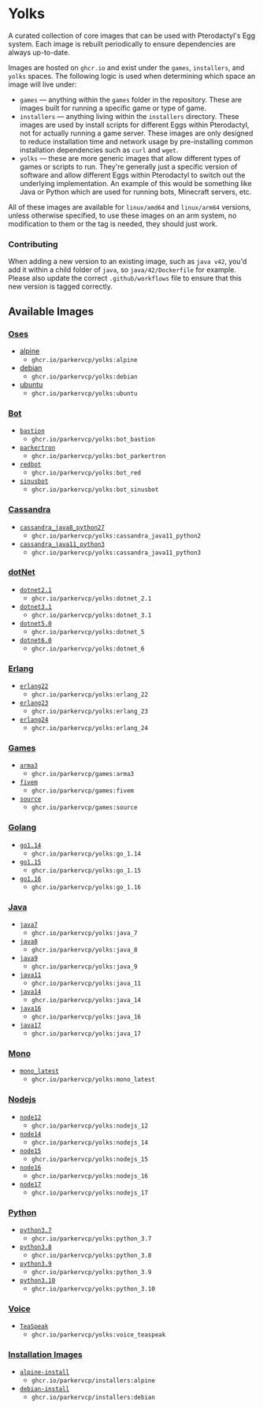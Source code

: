 # Yolks

A curated collection of core images that can be used with Pterodactyl's Egg system. Each image is rebuilt
periodically to ensure dependencies are always up-to-date.

Images are hosted on `ghcr.io` and exist under the `games`, `installers`, and `yolks` spaces. The following logic
is used when determining which space an image will live under:

* `games` — anything within the `games` folder in the repository. These are images built for running a specific game
or type of game.
* `installers` — anything living within the `installers` directory. These images are used by install scripts for different
Eggs within Pterodactyl, not for actually running a game server. These images are only designed to reduce installation time
and network usage by pre-installing common installation dependencies such as `curl` and `wget`.
* `yolks` — these are more generic images that allow different types of games or scripts to run. They're generally just
a specific version of software and allow different Eggs within Pterodactyl to switch out the underlying implementation. An
example of this would be something like Java or Python which are used for running bots, Minecraft servers, etc.

All of these images are available for `linux/amd64` and `linux/arm64` versions, unless otherwise specified, to use
these images on an arm system, no modification to them or the tag is needed, they should just work.

### Contributing

When adding a new version to an existing image, such as `java v42`, you'd add it within a child folder of `java`, so
`java/42/Dockerfile` for example. Please also update the correct `.github/workflows` file to ensure that this new version
is tagged correctly.

## Available Images
### [Oses](/oses)
* [alpine](/oses/alpine)
  * `ghcr.io/parkervcp/yolks:alpine`
* [debian](/oses/debian)
  * `ghcr.io/parkervcp/yolks:debian`
* [ubuntu](/oses/ubuntu)
  * `ghcr.io/parkervcp/yolks:ubuntu`
### [Bot](/bot)  
  * [`bastion`](/bot/bastion)
    * `ghcr.io/parkervcp/yolks:bot_bastion`
  * [`parkertron`](/bot/parkertron)
    * `ghcr.io/parkervcp/yolks:bot_parkertron`
  * [`redbot`](/bot/red)
    * `ghcr.io/parkervcp/yolks:bot_red`
  * [`sinusbot`](/bot/sinusbot)
    * `ghcr.io/parkervcp/yolks:bot_sinusbot`
### [Cassandra](/cassandra)
  * [`cassandra_java8_python27`](/cassandra/cassandra_java8_python2)
    * `ghcr.io/parkervcp/yolks:cassandra_java11_python2`
  * [`cassandra_java11_python3`](/cassandra/cassandra_java11_python3)
    * `ghcr.io/parkervcp/yolks:cassandra_java11_python3`
### [dotNet](/dotnet)
  * [`dotnet2.1`](/dotnet/2.1)
    * `ghcr.io/parkervcp/yolks:dotnet_2.1`
  * [`dotnet3.1`](/dotnet/3.1)
    * `ghcr.io/parkervcp/yolks:dotnet_3.1`
  * [`dotnet5.0`](/dotnet/5)
    * `ghcr.io/parkervcp/yolks:dotnet_5`
  * [`dotnet6.0`](/dotnet/6)
    * `ghcr.io/parkervcp/yolks:dotnet_6`          
### [Erlang](/erlang)
  * [`erlang22`](/erlang/22)
    * `ghcr.io/parkervcp/yolks:erlang_22`
  * [`erlang23`](/erlang/23)
    * `ghcr.io/parkervcp/yolks:erlang_23`
  * [`erlang24`](/erlang/24)
    * `ghcr.io/parkervcp/yolks:erlang_24`
### [Games](/games)  
  * [`arma3`](/games/arma3)
    * `ghcr.io/parkervcp/games:arma3`
  * [`fivem`](/games/fivem)
	* `ghcr.io/parkervcp/games:fivem`
  * [`source`](/games/source)
	* `ghcr.io/parkervcp/games:source`    
### [Golang](/go)
  * [`go1.14`](/go/1.14)
    * `ghcr.io/parkervcp/yolks:go_1.14`
  * [`go1.15`](/go/1.15)
    * `ghcr.io/parkervcp/yolks:go_1.15`
  * [`go1.16`](/go/1.16)
    * `ghcr.io/parkervcp/yolks:go_1.16`
### [Java](/java)
  * [`java7`](/java/7)
    * `ghcr.io/parkervcp/yolks:java_7`
  * [`java8`](/java/8)
    * `ghcr.io/parkervcp/yolks:java_8`
  * [`java9`](/java/9)
    * `ghcr.io/parkervcp/yolks:java_9`
  * [`java11`](/java/11)
    * `ghcr.io/parkervcp/yolks:java_11`
  * [`java14`](/java/14)
    * `ghcr.io/parkervcp/yolks:java_14`
  * [`java16`](/java/16)
    * `ghcr.io/parkervcp/yolks:java_16`
  * [`java17`](/java/17)
    * `ghcr.io/parkervcp/yolks:java_17`
### [Mono](/mono)
  * [`mono_latest`](/mono/latest)
    * `ghcr.io/parkervcp/yolks:mono_latest`        
### [Nodejs](/nodejs)
  * [`node12`](/nodejs/12)
    * `ghcr.io/parkervcp/yolks:nodejs_12`
  * [`node14`](/nodejs/14)
    * `ghcr.io/parkervcp/yolks:nodejs_14`
  * [`node15`](/nodejs/15)
    * `ghcr.io/parkervcp/yolks:nodejs_15`
  * [`node16`](/nodejs/16)
    * `ghcr.io/parkervcp/yolks:nodejs_16`
  * [`node17`](/nodejs/17)
    * `ghcr.io/parkervcp/yolks:nodejs_17`    
### [Python](/python)
  * [`python3.7`](/python/3.7)
    * `ghcr.io/parkervcp/yolks:python_3.7`
  * [`python3.8`](/python/3.8)
    * `ghcr.io/parkervcp/yolks:python_3.8`
  * [`python3.9`](/python/3.9)
    * `ghcr.io/parkervcp/yolks:python_3.9`
  * [`python3.10`](/python/3.10)
    * `ghcr.io/parkervcp/yolks:python_3.10`    
### [Voice](/voice)
  * [`TeaSpeak`](/teaspeak)
    * `ghcr.io/parkervcp/yolks:voice_teaspeak`    
### [Installation Images](/installers)
* [`alpine-install`](/installers/alpine)
  * `ghcr.io/parkervcp/installers:alpine`
* [`debian-install`](/installers/debian)
  * `ghcr.io/parkervcp/installers:debian`
